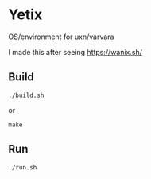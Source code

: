# Yetix
OS/environment for uxn/varvara

I made this after seeing <https://wanix.sh/>

## Build
```
./build.sh
```
or
```
make
```

## Run
```
./run.sh
```
